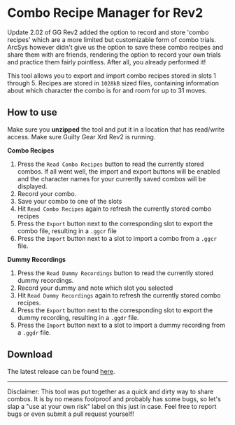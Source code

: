 # Combo Recipe Manager for Rev2
Update 2.02 of GG Rev2 added the option to record and store 'combo recipes' which are a more limited but customizable form of combo trials. ArcSys however didn't give us the option to save these combo recipes and share them with are friends, rendering the option to record your own trials and practice them fairly pointless. After all, you already performed it!

This tool allows you to export and import combo recipes stored in slots 1 through 5. Recipes are stored in `1028kB` sized files, containing information about which character the combo is for and room for up to 31 moves.

## How to use
Make sure you **unzipped** the tool and put it in a location that has read/write access.
Make sure Guilty Gear Xrd Rev2 is running.

**Combo Recipes**
1. Press the `Read Combo Recipes` button to read the currently stored combos. If all went well, the import and export buttons will be enabled and the character names for your currently saved combos will be displayed.
3. Record your combo.
4. Save your combo to one of the slots
5. Hit `Read Combo Recipes` again to refresh the currently stored combo recipes
6. Press the `Export` button next to the corresponding slot to export the combo file, resulting in a `.ggcr` file
7. Press the `Import` button next to a slot to import a combo from a `.ggcr` file.

**Dummy Recordings**
1. Press the `Read Dummy Recordings` button to read the currently stored dummy recordings.
2. Record your dummy and note which slot you selected
3. Hit `Read Dummy Recordings` again to refresh the currently stored combo recipes.
4. Press the `Export` button next to the corresponding slot to export the dummy recording, resulting in a `.ggdr` file.
5. Press the `Import` button next to a slot to import a dummy recording from a `.ggdr` file.

## Download
The latest release can be found [here](https://github.com/WesselKuipers/GGRev2ComboRecipeManager/releases).

----------

Disclaimer: This tool was put together as a quick and dirty way to share combos. It is by no means foolproof and probably has some bugs, so let's slap a "use at your own risk" label on this just in case.
Feel free to report bugs or even submit a pull request yourself!
